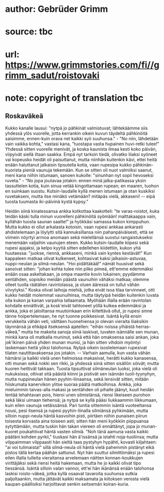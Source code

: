 # author: Gebrüder Grimm
# source: tbc
# url: https://www.grimmstories.com/fi//grimm_sadut/roistovaki
# note: copyright of translation tbc

## Roskaväkeä 

Kukko kanalle lausui: "nytpä jo pähkinät valmistuvat; lähtekäämme siis
yhdessä ylös vuorelle, jotta kerrankin oikein kuvun täydeltä pähkinöitä
saisimme, ennen-kuin orava net kaikki syö suuhunsa." - "No niin,
lähdetään vain vaikka kohta," vastasi kana, "tuostapa vasta hupainen
huvi-retki tulee!" Yhdessä sitten vuorelle menivät, ja koska kaunista
ilmaa kesti koko päivän, viipyivät siellä iltaan saakka. Empä nyt
tarkoin tiedä, olivatko liiaksi syöneet vai kopeusko heidät oli
paisuttanut, mutta niinhän kuitenkin kävi, ettei heitä enään haluttanut
jalkaisin tipsutella kotia, vaan rupesipa kukko pähkinän-kuorista pieniä
vaunuja tekemään. Kun se sitten oli nuot valmiiksi saanut, meni kana
niihin istumaan, sanoen kukolle: "sinunhan nyt sopii hevoseksi
ruveta." - "No jopa joutavaa jotakin: ennen minä jalka-patikassa yksin
tassuttelen kotia, kuin sinua vetää kingottamaan rupean; en maaren,
tuohon en suinkaan suostu. Kutsin-laudalle kyllä menen istumaan ja otan
kuskiksi ruvetakseni, mutta itse minäkö vetämään? mitäpäs vielä,
akkaseni! -- eipä tuosta tuumasta iki-päivinä kystä kypsy."

Heidän siinä kinatessansa ankka kotkottaa kaakotteli: "te
varas-roistot, kuka teidän käski tulla minun vuorelleni pähkinöitä
syömään! malttakaappa vain, kyllähän tuosta saunan saatte!" ja hyökkäsi
samassa kukon kimppuhun. Mutta kukko ei ollut arkalasta kotoisin, vaan
rupesi ankkaa ankarasti ahdistelemaan ja löylytti sitä kannuksillansa
niin pahanpäiväisesti, että se viimein nöyrtyi armoa anomaan sekä
mielellänsä suostui rangaistukseksi menemään valjaihin vaunujen eteen.
Kukko kutsin-laudalle kiipesi sekä rupesi ajajaksi, ja kelpo kyytiä
sitten edellehen kiidettiin, kukon yhä huutaessa: "juokse, riennä,
ankkaseni, minkä vain kyntes kestävät!" Kun kappaleen matkaa olivat
kulkeneet, kohtasivat kaksi jalkaisin-astuvaa, nuppi-neulan ja
silmä-neulan. "Hoi pidättäkää!" nämät huusivat sekä sanoivat sitten:
"johan kohta tulee niin pilko pimeä, ett'emme edemmäksi enään osaa
askeltakaan, ja ompa maantie kovin lokainen; pyydämme sentähden,
sopisiko meidän päästä vaunuihin vähäksi matkaa; olemme olleet tuolla
räätälien ravintolassa, ja oluen ääressä on tullut vähän viivytyksi."
Koska olivat laihoja miehiä, jotka eivät isoa tilaa tarvinneet, otti
kukko heidät molemmat vaunuihinsa, mutta täytyipä heidän kuitenkin
luvata olla kukon ja kanan varpahia tallaamata. Myöhään illalla erään
ravintolan kohdalle ennättivät, ja kosk'eivät tahtoneet yöllä kulkea
edemmäksi ja ankka, joka ei jaloiltansa muutoinkaan erin kiitettävä
ollut, jo rupesi sinne tänne hoipertelemaan, he nyt tuonne poikkesivat.
Isäntä kyllä ensin verukkeita vähän veti, väittäen huonehiensa jo olevan
vieraita liiaksikin täynnänsä ja ehkäpä itseksensä ajatellen: "eihän
noissa ylhäistä herras-väkeä," mutta he makeita sanoja siinä laskivat,
luvaten isännälle sen munan, minkä kana oli matkalla muninut, sekä että
hän omaksensa saisi ankan, joka jok'ikinen päivä yhden munan munisi, ja
hän sitten vihdoin myöntyi laskemaan heitä yöksi talohonsa. Nytpä oikein
isostelemaan rupesivat tilaten nautittavaksensa jos jotakin. -- Varhain
aamulla, kun vasta vähän hämärsi ja kaikki vielä unen helmoissa
makasivat, herätti kukko kanasensa, otti munan sekä nokki sen rikki, ja
yhdessä siinä sitten sisällön söivät; mutta kuoren heittivät takkaan.
Tuosta tipsuttivat silmäneulan luoksi, joka vielä oli nukuksissa,
ottivat sitä päästä kiinni ja pistivät sen isännän tuoli-tyynyhyn, mutta
nuppineulan hänen pyyhin-liinaansa, sekä lensivät sitten, mitään
hiiskumata kanervikon ylitse suoraa päätä matkoihinsa. Ankka, joka
mieluimmin taivas-alla makasi ja sentähden oli pihalle jäänyt, kuuli
heidän lentää lehahtavan pois, hieroi unen silmistänsä, riensi likeiseen
purohon sekä läksi uimaan tiehensä; ja nytpä se kyllä pääsi liukkaammin
liikkumaan, kuin eilen vaunuja vetäissänsä. Pari tuntia sittemmin isäntä
vuoteeltansa nousi, pesi itsensä ja rupesi pyyhin-liinalla silmiänsä
pyhkimään, mutta silloin nuppi-neula häntä kasvoihin pisti, piirtäen
niihin punaisen piirun toisesta korvasta aina toiseen asti; sitten hän
meni kyökkiin piippuansa sytyttämään, mutta tuskin hän takan viereen oli
ennättänyt, jopa jo munan-kuoret poukahtivat häntä vasten silmiä. "Noh
tänä aamuna vasta kaikki päätäni kohden pyrkii," tiuskasi hän
ä'issänsä ja istahti noja-tuoliinsa; mutta vilppaimman vilppaasti hän
sieltä taas pystyhyn hypähti, kovasti kiljahtaen: "ai voi tulimaista!"
sillä silmä-neula oli häntä vielä pahemmin pistänyt eikä pistos tällä
kertaa päähän sattunut. Nyt hän suuttui silmittömäksi ja rupesi eilen
illalla tulleita vieraitansa arvelemaan näitten konnan-koukkujen
virittäjäksi sekä riensi heitä hakemaan, mutta he jo kaikki olivat tipo
tiessänsä. Isäntä silloin valan vannoi, ett'ei hän ikänänsä enään
talohonsa laskisi roisto-väkeä, jotka kyllä osaavat tavaroita suuhunsa
sutkia paljoltaankin, mutta jättävät kaikki maksamata ja kiitoksen
verosta vielä kaupan-päällisiksi harjoittavat senkin seitsemän
koiran-kuria.
